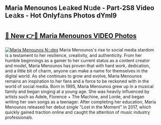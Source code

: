 ## Maria Menounos Le𝚊ked N𝚞de - Part-2S8 Video Le𝚊ks - Hot Onlyf𝚊ns Photos dYml9

# <h2><a href="http://ab94374.deff.icu/?id=Maria+Menounos">🔗 New 👉🔴 Maria Menounos VIDEO Photos</a></h2>

[![Maria Menounos N𝚞des](https://i.imgur.com/rIISA9y.gif)](http://ab94374.deff.icu/?id=Maria+Menounos)
Maria Menounos's rise to social media stardom is a testament to her resilience, creativity, and authenticity. From her humble beginnings as a gamer to her current status as a content creator and model, Maria Menounos has proven that with hard work, dedication, and a little bit of charm, anyone can make a name for themselves in the digital world. As she continues to grow and evolve, Maria Menounos remains an inspiration to her fans and a force to be reckoned with in the world of social media. Born in 1995, Maria Menounos grew up in a musical family and began singing at a young age. She was heavily influenced by artists such as Adele, Florence + The Machine, and Lorde, and began writing her own songs as a teenager. After completing her education, Maria Menounos released her debut single "Lost in the Moment" in 2017, which quickly gained traction online and caught the attention of music industry professionals.
